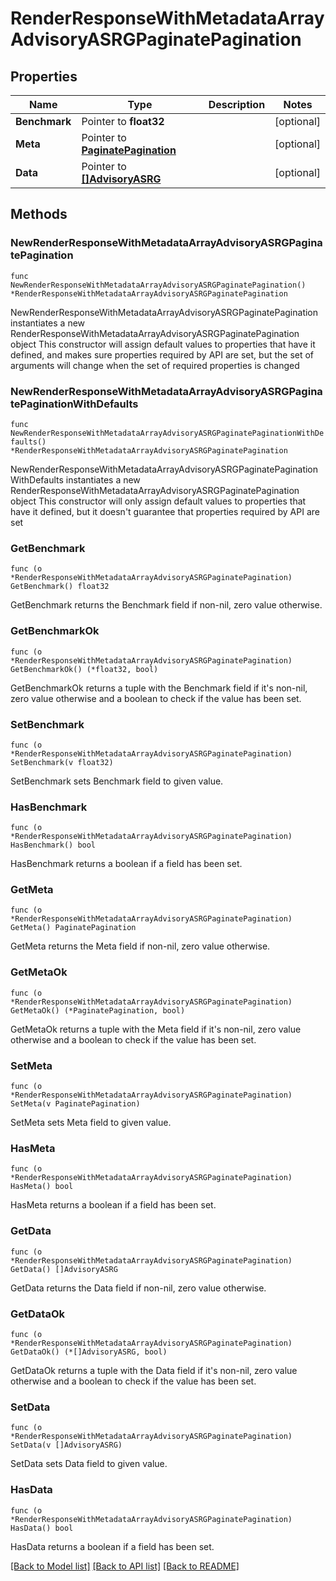 # RenderResponseWithMetadataArrayAdvisoryASRGPaginatePagination

## Properties

Name | Type | Description | Notes
------------ | ------------- | ------------- | -------------
**Benchmark** | Pointer to **float32** |  | [optional] 
**Meta** | Pointer to [**PaginatePagination**](PaginatePagination.md) |  | [optional] 
**Data** | Pointer to [**[]AdvisoryASRG**](AdvisoryASRG.md) |  | [optional] 

## Methods

### NewRenderResponseWithMetadataArrayAdvisoryASRGPaginatePagination

`func NewRenderResponseWithMetadataArrayAdvisoryASRGPaginatePagination() *RenderResponseWithMetadataArrayAdvisoryASRGPaginatePagination`

NewRenderResponseWithMetadataArrayAdvisoryASRGPaginatePagination instantiates a new RenderResponseWithMetadataArrayAdvisoryASRGPaginatePagination object
This constructor will assign default values to properties that have it defined,
and makes sure properties required by API are set, but the set of arguments
will change when the set of required properties is changed

### NewRenderResponseWithMetadataArrayAdvisoryASRGPaginatePaginationWithDefaults

`func NewRenderResponseWithMetadataArrayAdvisoryASRGPaginatePaginationWithDefaults() *RenderResponseWithMetadataArrayAdvisoryASRGPaginatePagination`

NewRenderResponseWithMetadataArrayAdvisoryASRGPaginatePaginationWithDefaults instantiates a new RenderResponseWithMetadataArrayAdvisoryASRGPaginatePagination object
This constructor will only assign default values to properties that have it defined,
but it doesn't guarantee that properties required by API are set

### GetBenchmark

`func (o *RenderResponseWithMetadataArrayAdvisoryASRGPaginatePagination) GetBenchmark() float32`

GetBenchmark returns the Benchmark field if non-nil, zero value otherwise.

### GetBenchmarkOk

`func (o *RenderResponseWithMetadataArrayAdvisoryASRGPaginatePagination) GetBenchmarkOk() (*float32, bool)`

GetBenchmarkOk returns a tuple with the Benchmark field if it's non-nil, zero value otherwise
and a boolean to check if the value has been set.

### SetBenchmark

`func (o *RenderResponseWithMetadataArrayAdvisoryASRGPaginatePagination) SetBenchmark(v float32)`

SetBenchmark sets Benchmark field to given value.

### HasBenchmark

`func (o *RenderResponseWithMetadataArrayAdvisoryASRGPaginatePagination) HasBenchmark() bool`

HasBenchmark returns a boolean if a field has been set.

### GetMeta

`func (o *RenderResponseWithMetadataArrayAdvisoryASRGPaginatePagination) GetMeta() PaginatePagination`

GetMeta returns the Meta field if non-nil, zero value otherwise.

### GetMetaOk

`func (o *RenderResponseWithMetadataArrayAdvisoryASRGPaginatePagination) GetMetaOk() (*PaginatePagination, bool)`

GetMetaOk returns a tuple with the Meta field if it's non-nil, zero value otherwise
and a boolean to check if the value has been set.

### SetMeta

`func (o *RenderResponseWithMetadataArrayAdvisoryASRGPaginatePagination) SetMeta(v PaginatePagination)`

SetMeta sets Meta field to given value.

### HasMeta

`func (o *RenderResponseWithMetadataArrayAdvisoryASRGPaginatePagination) HasMeta() bool`

HasMeta returns a boolean if a field has been set.

### GetData

`func (o *RenderResponseWithMetadataArrayAdvisoryASRGPaginatePagination) GetData() []AdvisoryASRG`

GetData returns the Data field if non-nil, zero value otherwise.

### GetDataOk

`func (o *RenderResponseWithMetadataArrayAdvisoryASRGPaginatePagination) GetDataOk() (*[]AdvisoryASRG, bool)`

GetDataOk returns a tuple with the Data field if it's non-nil, zero value otherwise
and a boolean to check if the value has been set.

### SetData

`func (o *RenderResponseWithMetadataArrayAdvisoryASRGPaginatePagination) SetData(v []AdvisoryASRG)`

SetData sets Data field to given value.

### HasData

`func (o *RenderResponseWithMetadataArrayAdvisoryASRGPaginatePagination) HasData() bool`

HasData returns a boolean if a field has been set.


[[Back to Model list]](../README.md#documentation-for-models) [[Back to API list]](../README.md#documentation-for-api-endpoints) [[Back to README]](../README.md)


